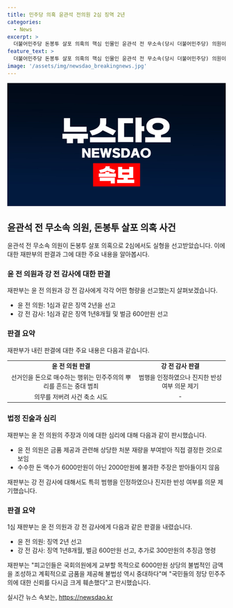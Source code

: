 ```yaml
---
title: 민주당 의혹 윤관석 전의원 2심 징역 2년
categories:
  - News
excerpt: >
  더불어민주당 돈봉투 살포 의혹의 핵심 인물인 윤관석 전 무소속(당시 더불어민주당) 의원이 2심에서도 실형을 선고받았다. 재판부는 선거인을 돈으로 매수하고 민주주의를 흔드는 중대 범죄라며 윤 전 의원을 엄중히 처벌해야 한다고 판시했다. 윤 전 의원과 강래구 전 한국수자원공사 상임감사 모두에게 유죄 선고, 특히 윤 전 의원에 대한 비난이 심각하다.
feature_text: >
  더불어민주당 돈봉투 살포 의혹의 핵심 인물인 윤관석 전 무소속(당시 더불어민주당) 의원이 2심에서도 실형을 선고받았다. 재판부는 선거인을 돈으로 매수하고 민주주의를 흔드는 중대 범죄라며 윤 전 의원을 엄중히 처벌해야 한다고 판시했다. 윤 전 의원과 강래구 전 한국수자원공사 상임감사 모두에게 유죄 선고, 특히 윤 전 의원에 대한 비난이 심각하다.
image: '/assets/img/newsdao_breakingnews.jpg'
---
```


<p><img src="/assets/img/newsdao_breakingnews.jpg" alt="cryptoinkorea 속보" /></p>

<h2 data-ke-size="size26">윤관석 전 무소속 의원, 돈봉투 살포 의혹 사건</h2>

<p data-ke-size="size16">윤관석 전 무소속 의원이 돈봉투 살포 의혹으로 2심에서도 실형을 선고받았습니다. 이에 대한 재판부의 판결과 그에 대한 주요 내용을 알아봅시다.</p>

<h3 data-ke-size="size24">윤 전 의원과 강 전 감사에 대한 판결</h3>

<p data-ke-size="size16">재판부는 윤 전 의원과 강 전 감사에게 각각 어떤 형량을 선고했는지 살펴보겠습니다.</p>

<ul>
  <li>윤 전 의원: 1심과 같은 징역 2년을 선고</li>
  <li>강 전 감사: 1심과 같은 징역 1년8개월 및 벌금 600만원 선고</li>
</ul>

<h3 data-ke-size="size24">판결 요약</h3>

<p data-ke-size="size16">재판부가 내린 판결에 대한 주요 내용은 다음과 같습니다.</p>

<table>
  <tr>
    <td style="text-align: center; height: 17px;"><b>윤 전 의원 판결</b></td>
    <td style="text-align: center; height: 17px;"><b>강 전 감사 판결</b></td>
  </tr>
  <tr>
    <td style="text-align: center; height: 17px;">선거인을 돈으로 매수하는 행위는 민주주의의 뿌리를 흔드는 중대 범죄</td>
    <td style="text-align: center; height: 17px;">범행을 인정하였으나 진지한 반성 여부 의문 제기</td>
  </tr>
  <tr>
    <td style="text-align: center; height: 17px;">의무를 저버려 사건 축소 시도</td>
    <td style="text-align: center; height: 17px;">-</td>
  </tr>
</table>

<h3 data-ke-size="size24">법정 진술과 심리</h3>

<p data-ke-size="size16">재판부는 윤 전 의원의 주장과 이에 대한 심리에 대해 다음과 같이 판시했습니다.</p>

<ul>
  <li>윤 전 의원은 금품 제공과 관련해 상당한 처분 재량을 부여받아 직접 결정한 것으로 보임</li>
  <li>수수한 돈 액수가 6000만원이 아닌 2000만원에 불과한 주장은 받아들이지 않음</li>
</ul>

<p data-ke-size="size16">재판부는 강 전 감사에 대해서도 특히 범행을 인정하였으나 진지한 반성 여부를 의문 제기했습니다.</p>

<h3 data-ke-size="size24">판결 요약</h3>

<p data-ke-size="size16">1심 재판부는 윤 전 의원과 강 전 감사에게 다음과 같은 판결을 내렸습니다.</p>

<ul>
  <li>윤 전 의원: 징역 2년 선고</li>
  <li>강 전 감사: 징역 1년8개월, 벌금 600만원 선고, 추가로 300만원의 추징금 명령</li>
</ul>

<p data-ke-size="size16">재판부는 "피고인들은 국회의원에게 교부할 목적으로 6000만원 상당의 불법적인 금액을 조성하고 계획적으로 금품을 제공해 불법성 역시 중대하다"며 "국민들의 정당 민주주의에 대한 신뢰를 다시금 크게 훼손했다"고 판시했습니다.</p>
실시간 뉴스 속보는, <a href="https://newsdao.kr" rel="dofollow">https://newsdao.kr</a>


